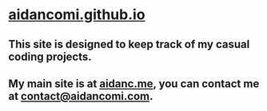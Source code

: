 # [aidancomi.github.io](http://comidev.com)
## This site is designed to keep track of my casual coding projects.
## My main site is at [aidanc.me](https://aidanc.me), you can contact me at [contact@aidancomi.com](mailto:contact@aidancomi.com).

